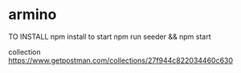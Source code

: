 # armino


TO INSTALL  npm install
to start npm run  seeder && npm start


collection
https://www.getpostman.com/collections/27f944c822034460c630

